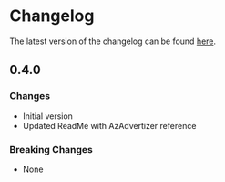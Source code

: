 # Changelog

The latest version of the changelog can be found [here](https://github.com/Azure/bicep-registry-modules/blob/main/avm/res/insights/metric-alert/CHANGELOG.md).

## 0.4.0

### Changes

- Initial version
- Updated ReadMe with AzAdvertizer reference

### Breaking Changes

- None
